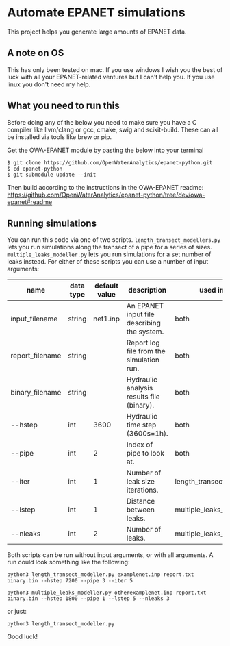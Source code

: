 # Automate EPANET simulations
This project helps you generate large amounts of EPANET data.

## A note on OS
This has only been tested on mac. If you use windows I wish you the best of luck with all your EPANET-related ventures but I can't help you. If you use linux you don't need my help.

## What you need to run this
Before doing any of the below you need to make sure you have a C compiler like llvm/clang or gcc, cmake, swig and scikit-build.
These can all be installed via tools like brew or pip.

Get the OWA-EPANET module by pasting the below into your terminal
```
$ git clone https://github.com/OpenWaterAnalytics/epanet-python.git
$ cd epanet-python
$ git submodule update --init
```

Then build according to the instructions in the OWA-EPANET readme: https://github.com/OpenWaterAnalytics/epanet-python/tree/dev/owa-epanet#readme

## Running simulations

You can run this code via one of two scripts. `length_transect_modellers.py` lets you run simulations along the transect of a pipe for a series of sizes. `multiple_leaks_modeller.py` lets you run simulations for a set number of leaks  instead. For either of these scripts you can use a number of input arguments:

| name            | data type | default value | description                                 | used in script               |
|-----------------|-----------|---------------|---------------------------------------------|------------------------------|
| input_filename  | string    | net1.inp      | An EPANET input file describing the system. | both                         |
| report_filename | string    |               | Report log file from the simulation run.    | both                         |
| binary_filename | string    |               | Hydraulic analysis results file (binary).   | both                         |
| --hstep         | int       | 3600          | Hydraulic time step (3600s=1h).             | both                         |
| --pipe          | int       | 2             | Index of pipe to look at.                   | both                         |
| --iter          | int       | 1             | Number of leak size iterations.             | length_transect_modellers.py |
| --lstep         | int       | 1             | Distance between leaks.                     | multiple_leaks_modeller.py   |
| --nleaks        | int       | 2             | Number of leaks.                            | multiple_leaks_modeller.py   |

Both scripts can be run without input arguments, or with all arguments. A run could look something like the following:

```
python3 length_transect_modeller.py examplenet.inp report.txt binary.bin --hstep 7200 --pipe 3 --iter 5
```
```
python3 multiple_leaks_modeller.py otherexamplenet.inp report.txt binary.bin --hstep 1800 --pipe 1 --lstep 5 --nleaks 3
```

or just:

```
python3 length_transect_modeller.py
```

Good luck!



